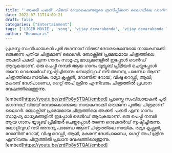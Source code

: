 ```yaml
---
title: "'അക്കടി പക്കടി',വിജയ് ദേവരകൊണ്ടയുടെ ത്രസിപ്പിക്കുന്ന ലൈഗറിലെ ഡാൻസ്"
date: 2022-07-11T14:09:21
draft: false
categories: ["Entertainment"]
tags: ['LIGER MOVIE', 'song', 'vijay devarakonda', 'vijay devarakonda liger movie']
author: "Beaumaris"
---
```


പ്രശസ്ത സംവിധായകൻ പുരി ജഗന്നാഥ്‌ വിജയ് ദേവരകൊണ്ടയെ നായകനാക്കി ഒരുക്കുന്ന പുതിയ ചിത്രമാണ് ലൈഗർ. ബോക്സിങ് പ്രമേയമായ ചിത്രത്തിലെ അക്കടി പക്കടി എന്ന ​ഗാനം സാമൂഹ്യ മാധ്യമങ്ങളിൽ ഇപ്പോൾ ട്രെൻഡ് ആവുകയാണ്. ഒരു പെപ്പി നമ്പർ ആയ ഗാനം യൂട്യൂബ് പ്രീമിയർ ചെയ്തപ്പോൾ തന്നെ റെക്കോർഡ് സൃഷ്ടിച്ചിരുന്നു. ബോളിവുഡ് നടി അനന്യ പാണ്ഡേ ആണ് ചിത്രത്തിലെ നായിക. രമ്യാ കൃഷ്ണൻ, റോണിത് റോയ്, വിഷു റെഡ്ഡി, ആലി, മകരന്ദ് ദേശ്പാണ്ഡെ, ഗെറ്റ് അപ് ശ്രീനു എന്നിവരും ചിത്രത്തിൽ പ്രധാന വേഷത്തിലെത്തുന്നു.

[embed]https://youtu.be/zrdPb8y5TQA[/embed]
പ്രശസ്ത സംവിധായകൻ പുരി ജഗന്നാഥ്‌ വിജയ് ദേവരകൊണ്ടയെ നായകനാക്കി ഒരുക്കുന്ന പുതിയ ചിത്രമാണ് ലൈഗർ. ബോക്സിങ് പ്രമേയമായ ചിത്രത്തിലെ അക്കടി പക്കടി എന്ന ​ഗാനം സാമൂഹ്യ മാധ്യമങ്ങളിൽ ഇപ്പോൾ ട്രെൻഡ് ആവുകയാണ്. ഒരു പെപ്പി നമ്പർ ആയ ഗാനം യൂട്യൂബ് പ്രീമിയർ ചെയ്തപ്പോൾ തന്നെ റെക്കോർഡ് സൃഷ്ടിച്ചിരുന്നു. ബോളിവുഡ് നടി അനന്യ പാണ്ഡേ ആണ് ചിത്രത്തിലെ നായിക. രമ്യാ കൃഷ്ണൻ, റോണിത് റോയ്, വിഷു റെഡ്ഡി, ആലി, മകരന്ദ് ദേശ്പാണ്ഡെ, ഗെറ്റ് അപ് ശ്രീനു എന്നിവരും ചിത്രത്തിൽ പ്രധാന വേഷത്തിലെത്തുന്നു. [embed]https://youtu.be/zrdPb8y5TQA[/embed]
